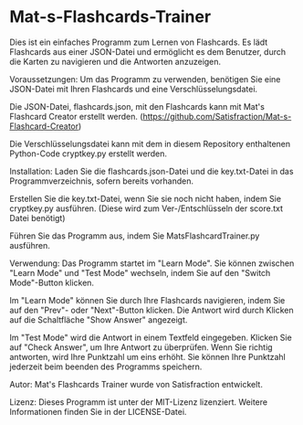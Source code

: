 # Mat-s-Flashcards-Trainer

Dies ist ein einfaches Programm zum Lernen von Flashcards. Es lädt Flashcards aus einer JSON-Datei und ermöglicht es dem Benutzer, durch die Karten zu navigieren und die Antworten anzuzeigen.

Voraussetzungen:
Um das Programm zu verwenden, benötigen Sie eine JSON-Datei mit Ihren Flashcards und eine Verschlüsselungsdatei.

Die JSON-Datei, flashcards.json, mit den Flashcards kann mit Mat's Flashcard Creator erstellt werden. (https://github.com/Satisfraction/Mat-s-Flashcard-Creator)

Die Verschlüsselungsdatei kann mit dem in diesem Repository enthaltenen Python-Code cryptkey.py erstellt werden.

Installation:
Laden Sie die flashcards.json-Datei und die key.txt-Datei in das Programmverzeichnis, sofern bereits vorhanden.

Erstellen Sie die key.txt-Datei, wenn Sie sie noch nicht haben, indem Sie cryptkey.py ausführen. (Diese wird zum Ver-/Entschlüsseln der score.txt Datei benötigt)

Führen Sie das Programm aus, indem Sie MatsFlashcardTrainer.py ausführen.

Verwendung:
Das Programm startet im "Learn Mode". Sie können zwischen "Learn Mode" und "Test Mode" wechseln, indem Sie auf den "Switch Mode"-Button klicken.

Im "Learn Mode" können Sie durch Ihre Flashcards navigieren, indem Sie auf den "Prev"- oder "Next"-Button klicken. Die Antwort wird durch Klicken auf die Schaltfläche "Show Answer" angezeigt.

Im "Test Mode" wird die Antwort in einem Textfeld eingegeben. Klicken Sie auf "Check Answer", um Ihre Antwort zu überprüfen. Wenn Sie richtig antworten, wird Ihre Punktzahl um eins erhöht. Sie können Ihre Punktzahl jederzeit beim beenden des Programms speichern.

Autor:
Mat's Flashcards Trainer wurde von Satisfraction entwickelt.

Lizenz:
Dieses Programm ist unter der MIT-Lizenz lizenziert. Weitere Informationen finden Sie in der LICENSE-Datei.
